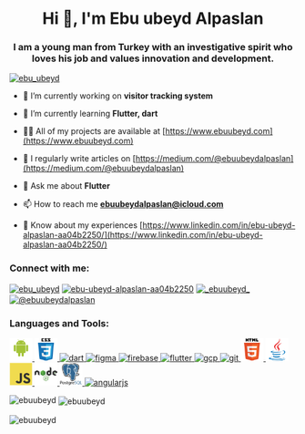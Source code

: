 <h1 align="center">Hi 👋, I'm Ebu ubeyd Alpaslan</h1>
<h3 align="center">I am a young man from Turkey with an investigative spirit who loves his job and values ​​innovation and development.</h3>

<p align="left"> <a href="https://twitter.com/ebu_ubeyd" target="blank"><img src="https://img.shields.io/twitter/follow/ebu_ubeyd?logo=twitter&style=for-the-badge" alt="ebu_ubeyd" /></a> </p>

- 🔭 I’m currently working on **visitor tracking system**

- 🌱 I’m currently learning **Flutter, dart**

- 👨‍💻 All of my projects are available at [https://www.ebuubeyd.com](https://www.ebuubeyd.com)

- 📝 I regularly write articles on [https://medium.com/@ebuubeydalpaslan](https://medium.com/@ebuubeydalpaslan)

- 💬 Ask me about **Flutter**

- 📫 How to reach me **ebuubeydalpaslan@icloud.com**

- 📄 Know about my experiences [https://www.linkedin.com/in/ebu-ubeyd-alpaslan-aa04b2250/](https://www.linkedin.com/in/ebu-ubeyd-alpaslan-aa04b2250/)

<h3 align="left">Connect with me:</h3>
<p align="left">
<a href="https://twitter.com/ebu_ubeyd" target="blank"><img align="center" src="https://raw.githubusercontent.com/rahuldkjain/github-profile-readme-generator/master/src/images/icons/Social/twitter.svg" alt="ebu_ubeyd" height="30" width="40" /></a>
<a href="https://linkedin.com/in/ebu-ubeyd-alpaslan-aa04b2250" target="blank"><img align="center" src="https://raw.githubusercontent.com/rahuldkjain/github-profile-readme-generator/master/src/images/icons/Social/linked-in-alt.svg" alt="ebu-ubeyd-alpaslan-aa04b2250" height="30" width="40" /></a>
<a href="https://instagram.com/_ebuubeyd_" target="blank"><img align="center" src="https://raw.githubusercontent.com/rahuldkjain/github-profile-readme-generator/master/src/images/icons/Social/instagram.svg" alt="_ebuubeyd_" height="30" width="40" /></a>
<a href="https://medium.com/@ebuubeydalpaslan" target="blank"><img align="center" src="https://raw.githubusercontent.com/rahuldkjain/github-profile-readme-generator/master/src/images/icons/Social/medium.svg" alt="@ebuubeydalpaslan" height="30" width="40" /></a>
</p>

<h3 align="left">Languages and Tools:</h3>
<p align="left"> <a href="https://developer.android.com" target="_blank" rel="noreferrer"> <img src="https://raw.githubusercontent.com/devicons/devicon/master/icons/android/android-original-wordmark.svg" alt="android" width="40" height="40"/> </a> <a href="https://www.w3schools.com/css/" target="_blank" rel="noreferrer"> <img src="https://raw.githubusercontent.com/devicons/devicon/master/icons/css3/css3-original-wordmark.svg" alt="css3" width="40" height="40"/> </a> <a href="https://dart.dev" target="_blank" rel="noreferrer"> <img src="https://www.vectorlogo.zone/logos/dartlang/dartlang-icon.svg" alt="dart" width="40" height="40"/> </a> <a href="https://www.figma.com/" target="_blank" rel="noreferrer"> <img src="https://www.vectorlogo.zone/logos/figma/figma-icon.svg" alt="figma" width="40" height="40"/> </a> <a href="https://firebase.google.com/" target="_blank" rel="noreferrer"> <img src="https://www.vectorlogo.zone/logos/firebase/firebase-icon.svg" alt="firebase" width="40" height="40"/> </a> <a href="https://flutter.dev" target="_blank" rel="noreferrer"> <img src="https://www.vectorlogo.zone/logos/flutterio/flutterio-icon.svg" alt="flutter" width="40" height="40"/> </a> <a href="https://cloud.google.com" target="_blank" rel="noreferrer"> <img src="https://www.vectorlogo.zone/logos/google_cloud/google_cloud-icon.svg" alt="gcp" width="40" height="40"/> </a> <a href="https://git-scm.com/" target="_blank" rel="noreferrer"> <img src="https://www.vectorlogo.zone/logos/git-scm/git-scm-icon.svg" alt="git" width="40" height="40"/> </a> <a href="https://www.w3.org/html/" target="_blank" rel="noreferrer"> <img src="https://raw.githubusercontent.com/devicons/devicon/master/icons/html5/html5-original-wordmark.svg" alt="html5" width="40" height="40"/> </a> <a href="https://www.java.com" target="_blank" rel="noreferrer"> <img src="https://raw.githubusercontent.com/devicons/devicon/master/icons/java/java-original.svg" alt="java" width="40" height="40"/> </a> <a href="https://developer.mozilla.org/en-US/docs/Web/JavaScript" target="_blank" rel="noreferrer"> <img src="https://raw.githubusercontent.com/devicons/devicon/master/icons/javascript/javascript-original.svg" alt="javascript" width="40" height="40"/> </a> <a href="https://nodejs.org" target="_blank" rel="noreferrer"> <img src="https://raw.githubusercontent.com/devicons/devicon/master/icons/nodejs/nodejs-original-wordmark.svg" alt="nodejs" width="40" height="40"/> </a> <a href="https://www.postgresql.org" target="_blank" rel="noreferrer"> <img src="https://raw.githubusercontent.com/devicons/devicon/master/icons/postgresql/postgresql-original-wordmark.svg" alt="postgresql" width="40" height="40"/> </a> <a href="https://angularjs.org/" target="_blank" rel="noreferrer"> <img src="https://raw.githubusercontent.com/devicons/devicon/master/icons/react/angularjs-original-wordmark.svg" alt="angularjs" width="40" height="40"/> </a> </p>

<p><img align="left" src="https://github-readme-stats.vercel.app/api/top-langs?username=ebuubeyd&show_icons=true&locale=en&layout=compact" alt="ebuubeyd" /></p>

<p>&nbsp;<img align="center" src="https://github-readme-stats.vercel.app/api?username=ebuubeyd&show_icons=true&locale=en" alt="ebuubeyd" /></p>

<p><img align="center" src="https://github-readme-streak-stats.herokuapp.com/?user=ebuubeyd&" alt="ebuubeyd" /></p>
